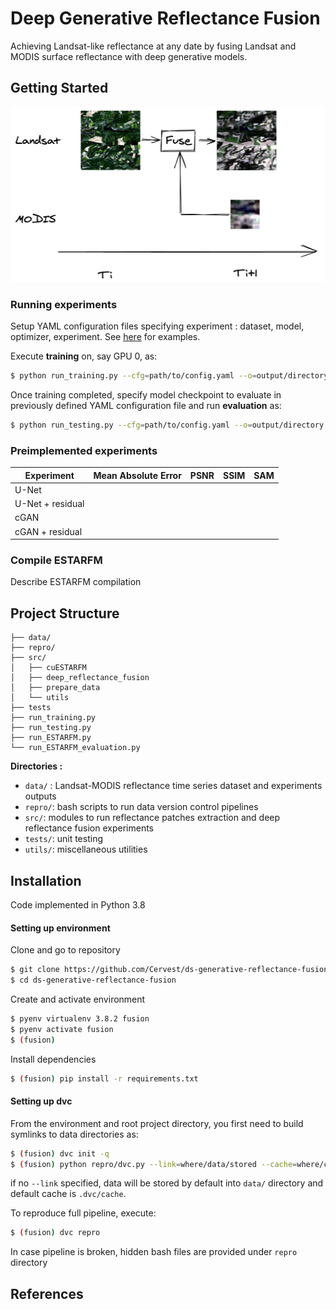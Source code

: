 # Deep Generative Reflectance Fusion
Achieving Landsat-like reflectance at any date by fusing Landsat and MODIS surface reflectance with deep generative models.


## Getting Started

<p align="center">
<img src="https://github.com/Cervest/ds-generative-reflectance-fusion/blob/master/docs/source/img/scheme_deep_reflectance_fusion.png" alt="Reflectance Fusion Drawing" width="800"/>
 </p>

### Running experiments

Setup YAML configuration files specifying experiment : dataset, model, optimizer, experiment. See [here](https://github.com/Cervest/ds-generative-reflectance-fusion/tree/master/src/deep_reflectance_fusion/config) for examples.

Execute __training__ on, say GPU 0, as:
```bash
$ python run_training.py --cfg=path/to/config.yaml --o=output/directory --device=0
```

Once training completed, specify model checkpoint to evaluate in previously defined YAML configuration file and run __evaluation__ as:

```bash
$ python run_testing.py --cfg=path/to/config.yaml --o=output/directory --device=0
```

### Preimplemented experiments

| Experiment       | Mean Absolute Error | PSNR | SSIM | SAM |
|------------------|---------------------|------|------|-----|
| U-Net            |                     |      |      |     |
| U-Net + residual |                     |      |      |     |
| cGAN             |                     |      |      |     |
| cGAN + residual  |                     |      |      |     |


### Compile ESTARFM

Describe ESTARFM compilation

## Project Structure

```
├── data/
├── repro/
├── src/
│   ├── cuESTARFM
│   ├── deep_reflectance_fusion
│   ├── prepare_data
│   └── utils
├── tests
├── run_training.py
├── run_testing.py
├── run_ESTARFM.py
└── run_ESTARFM_evaluation.py
```

__Directories :__
- `data/` : Landsat-MODIS reflectance time series dataset and experiments outputs
- `repro/`: bash scripts to run data version control pipelines
- `src/`: modules to run reflectance patches extraction and deep reflectance fusion experiments
- `tests/`: unit testing
- `utils/`: miscellaneous utilities


## Installation

Code implemented in Python 3.8

#### Setting up environment

Clone and go to repository
```bash
$ git clone https://github.com/Cervest/ds-generative-reflectance-fusion.git
$ cd ds-generative-reflectance-fusion
```

Create and activate environment
```bash
$ pyenv virtualenv 3.8.2 fusion
$ pyenv activate fusion
$ (fusion)
```

Install dependencies
```bash
$ (fusion) pip install -r requirements.txt
```

#### Setting up dvc

From the environment and root project directory, you first need to build
symlinks to data directories as:
```bash
$ (fusion) dvc init -q
$ (fusion) python repro/dvc.py --link=where/data/stored --cache=where/cache/stored
```
if no `--link` specified, data will be stored by default into `data/` directory and default cache is `.dvc/cache`.

To reproduce full pipeline, execute:
```bash
$ (fusion) dvc repro
```
In case pipeline is broken, hidden bash files are provided under `repro` directory

## References
